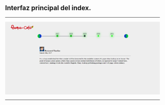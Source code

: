 <h2>Interfaz principal del index.</h2>
<hr></hr>
<img src="/images/Captura.PNG" alt="...">
<hr></hr>